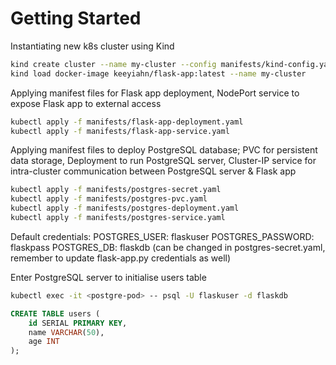 # Getting Started

Instantiating new k8s cluster using Kind
```bash
kind create cluster --name my-cluster --config manifests/kind-config.yaml
kind load docker-image keeyiahn/flask-app:latest --name my-cluster 
```

Applying manifest files for Flask app deployment, NodePort service to expose Flask app to external access
```bash
kubectl apply -f manifests/flask-app-deployment.yaml
kubectl apply -f manifests/flask-app-service.yaml
```

Applying manifest files to deploy PostgreSQL database; PVC for persistent data storage, Deployment to run PostgreSQL server, Cluster-IP service for intra-cluster communication between PostgreSQL server & Flask app 
```bash
kubectl apply -f manifests/postgres-secret.yaml
kubectl apply -f manifests/postgres-pvc.yaml
kubectl apply -f manifests/postgres-deployment.yaml
kubectl apply -f manifests/postgres-service.yaml
```
Default credentials:
  POSTGRES_USER: flaskuser
  POSTGRES_PASSWORD: flaskpass
  POSTGRES_DB: flaskdb
(can be changed in postgres-secret.yaml, remember to update flask-app.py credentials as well)

Enter PostgreSQL server to initialise users table
```bash
kubectl exec -it <postgre-pod> -- psql -U flaskuser -d flaskdb
```
```sql
CREATE TABLE users (
    id SERIAL PRIMARY KEY,
    name VARCHAR(50),
    age INT
);
```

